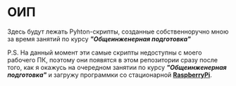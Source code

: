 # **ОИП** #

Здесь будут лежать Pyhton-скрипты, созданные собственноручно мною за время занятий по курсу ***"Общеинженерная подготовка"***

P.S. На данный момент эти самые скрипты недоступны с моего рабочего ПК, поэтому они появятся в этом репозитории сразу после того, как я окажусь на очередном занятии по курсу ***"Общеинженерная подготовка"*** и загружу программки со стационарной <u>**RaspberryPi**</u>.